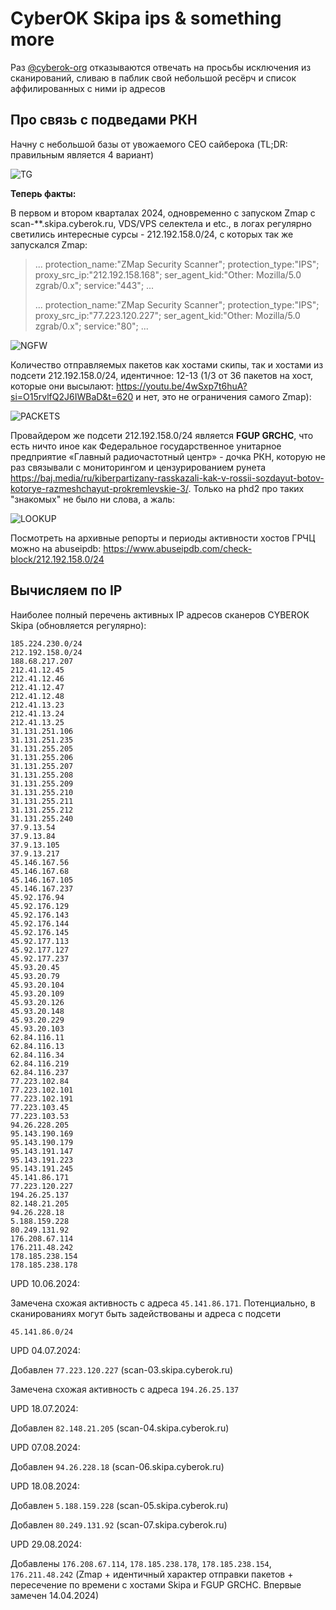 # CyberOK Skipa ips & something more

Раз [@cyberok-org](https://www.github.com/cyberok-org) отказываются отвечать на просьбы исключения из сканирований, сливаю в паблик свой небольшой ресёрч и список аффилированных с ними ip адресов

## Про связь с подведами РКН

Начну с небольшой базы от увожаемого CEO сайберока (TL;DR: правильным является 4 вариант)

![TG](https://github.com/tread-lightly/CyberOK_Skipa_ips/blob/main/tg.png)

**Теперь факты:**

В первом и втором кварталах 2024, одновременно с запуском Zmap с scan-**.skipa.cyberok.ru, VDS/VPS селектела и etc., в логах регулярно светились интересные сурсы - 212.192.158.0/24, с которых так же запускался Zmap:

>... protection_name:"ZMap Security Scanner"; protection_type:"IPS"; proxy_src_ip:"212.192.158.168"; ser_agent_kid:"Other: Mozilla/5.0 zgrab/0.x"; service:"443"; ...
>
>
>... protection_name:"ZMap Security Scanner"; protection_type:"IPS"; proxy_src_ip:"77.223.120.227"; ser_agent_kid:"Other: Mozilla/5.0 zgrab/0.x"; service:"80"; ...

![NGFW](https://github.com/tread-lightly/CyberOK_Skipa_ips/blob/main/NGFW.png)


Количество отправляемых пакетов как хостами скипы, так и хостами из подсети 212.192.158.0/24, идентичное: 12-13 (1/3 от 36 пакетов на хост, которые они высылают: https://youtu.be/4wSxp7t6huA?si=O15rvlfQ2J6IWBaD&t=620 и нет, это не ограничения самого Zmap):

![PACKETS](https://github.com/tread-lightly/CyberOK_Skipa_ips/blob/main/packets.png)

Провайдером же подсети 212.192.158.0/24 является **FGUP GRCHC**, что есть ничто иное как Федеральное государственное унитарное предприятие «Главный радиочастотный центр» - дочка РКН, которую не раз связывали с мониторингом и цензурированием рунета https://baj.media/ru/kiberpartizany-rasskazali-kak-v-rossii-sozdayut-botov-kotorye-razmeshchayut-prokremlevskie-3/. Только на phd2 про таких "знакомых" не было ни слова, а жаль:

![LOOKUP](https://github.com/tread-lightly/CyberOK_Skipa_ips/blob/main/lookup.png)

Посмотреть на архивные репорты и периоды активности хостов ГРЧЦ можно на abuseipdb: https://www.abuseipdb.com/check-block/212.192.158.0/24

## Вычисляем по IP

Наиболее полный перечень активных IP адресов сканеров CYBEROK Skipa (обновляется регулярно):
```
185.224.230.0/24
212.192.158.0/24
188.68.217.207
212.41.12.45
212.41.12.46
212.41.12.47
212.41.12.48
212.41.13.23
212.41.13.24
212.41.13.25
31.131.251.106
31.131.251.235
31.131.255.205
31.131.255.206
31.131.255.207
31.131.255.208
31.131.255.209
31.131.255.210
31.131.255.211
31.131.255.212
31.131.255.240
37.9.13.54
37.9.13.84
37.9.13.105
37.9.13.217
45.146.167.56
45.146.167.68
45.146.167.105
45.146.167.237
45.92.176.94
45.92.176.129
45.92.176.143
45.92.176.144
45.92.176.145
45.92.177.113
45.92.177.127
45.92.177.237
45.93.20.45
45.93.20.79
45.93.20.104
45.93.20.109
45.93.20.126
45.93.20.148
45.93.20.229
45.93.20.103
62.84.116.11
62.84.116.13
62.84.116.34
62.84.116.219
62.84.116.237
77.223.102.84
77.223.102.101
77.223.102.191
77.223.103.45
77.223.103.53
94.26.228.205
95.143.190.169
95.143.190.179
95.143.191.147
95.143.191.223
95.143.191.245
45.141.86.171
77.223.120.227
194.26.25.137
82.148.21.205
94.26.228.18
5.188.159.228
80.249.131.92
176.208.67.114
176.211.48.242
178.185.238.154
178.185.238.178
```

UPD 10.06.2024:

Замечена схожая активность с адреса ```45.141.86.171```. Потенциально, в сканированиях могут быть задействованы и адреса с подсети
```
45.141.86.0/24
```

UPD 04.07.2024:

Добавлен ```77.223.120.227``` (scan-03.skipa.cyberok.ru)

Замечена схожая активность с адреса ```194.26.25.137```

UPD 18.07.2024:

Добавлен ```82.148.21.205``` (scan-04.skipa.cyberok.ru)

UPD 07.08.2024:

Добавлен ```94.26.228.18``` (scan-06.skipa.cyberok.ru)

UPD 18.08.2024:

Добавлен ```5.188.159.228```
(scan-05.skipa.cyberok.ru)

Добавлен ```80.249.131.92```
(scan-07.skipa.cyberok.ru)

UPD 29.08.2024:

Добавлены ```176.208.67.114```, ```178.185.238.178```, ```178.185.238.154```, ```176.211.48.242```
(Zmap + идентичный характер отправки пакетов + пересечение по времени с хостами Skipa и FGUP GRCHC. Впервые замечен 14.04.2024)
